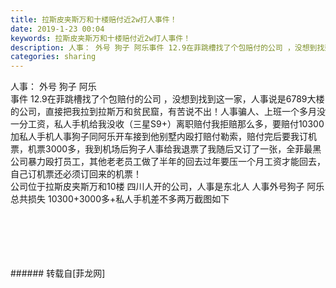 ```yaml
---
title: 拉斯皮夹斯万和十楼赔付近2w打人事件！
date: 2019-1-23 00:04
keywords: 拉斯皮夹斯万和十楼赔付近2w打人事件！
description: 人事： 外号 狗子 阿乐事件 12.9在菲跳槽找了个包赔付的公司 ，没想到找到这一家，人事说是6789大楼的公司，直接把我拉到拉斯万和贫民窟，有苦说不出！人事骗人、上班一个多月没一分工资，私人手机给我没收（三星S9+）离职赔付我拒赔那么多，要赔付10300加私人手机人事狗子同阿乐开车接到他别墅内殴打赔付勒索，赔付完后要我订机票，机票3000多，我到机场后狗子人事给我退票了我随后又订了一张，全菲最黑公司暴力殴打员工，其他老老员工做了半年的回去过年要压一个月工资才能回去，自己订机票还必须订回来的机票！ 公司位于拉斯皮夹斯万和10楼 四川人开的公司，人事是东北人 人事外号狗子 阿乐 总共损失 10300+3000多+私人手机差不多两万截图如下
categories: sharing
---
```

<td class="t_f" id="postmessage_2770157">

人事： 外号 狗子 阿乐<br/>
事件 12.9在菲跳槽找了个包赔付的公司 ，没想到找到这一家，人事说是6789大楼的公司，直接把我拉到拉斯万和贫民窟，有苦说不出！人事骗人、上班一个多月没一分工资，私人手机给我没收（三星S9+）离职赔付我拒赔那么多，要赔付10300加私人手机人事狗子同阿乐开车接到他别墅内殴打赔付勒索，赔付完后要我订机票，机票3000多，我到机场后狗子人事给我退票了我随后又订了一张，全菲最黑公司暴力殴打员工，其他老老员工做了半年的回去过年要压一个月工资才能回去，自己订机票还必须订回来的机票！ <br/>
公司位于拉斯皮夹斯万和10楼 四川人开的公司，人事是东北人 人事外号狗子 阿乐 <br/>
总共损失 10300+3000多+私人手机差不多两万截图如下<br/>
<img alt="" border="0" class="zoom" data-cf-modified-7f8f81b34fbc43d4375cd934-="" file="http://www.flw.ph/data/appbyme/upload/image/201901/23/V3C3IKzLq77a.jpg" id="aimg_bKZVz" lazyloadthumb="1" onclick="" onmouseover="" src="http://www.flw.ph/data/appbyme/upload/image/201901/23/V3C3IKzLq77a.jpg"/><br/>
<br/>
<img alt="" border="0" class="zoom" data-cf-modified-7f8f81b34fbc43d4375cd934-="" file="http://www.flw.ph/data/appbyme/upload/image/201901/23/PgdwyrBz7Mlu.jpg" id="aimg_JVo25" lazyloadthumb="1" onclick="" onmouseover="" src="http://www.flw.ph/data/appbyme/upload/image/201901/23/PgdwyrBz7Mlu.jpg"/><br/>
<br/>
<img alt="" border="0" class="zoom" data-cf-modified-7f8f81b34fbc43d4375cd934-="" file="http://www.flw.ph/data/appbyme/upload/image/201901/23/LwiOe4QyEehG.jpg" id="aimg_pr4yt" lazyloadthumb="1" onclick="" onmouseover="" src="http://www.flw.ph/data/appbyme/upload/image/201901/23/LwiOe4QyEehG.jpg"/><br/>
<br/>
<img alt="" border="0" class="zoom" data-cf-modified-7f8f81b34fbc43d4375cd934-="" file="http://www.flw.ph/data/appbyme/upload/image/201901/23/qcGCJRk0t6f3.jpg" id="aimg_tA6X8" lazyloadthumb="1" onclick="" onmouseover="" src="http://www.flw.ph/data/appbyme/upload/image/201901/23/qcGCJRk0t6f3.jpg"/><br/>
<br/>
<img alt="" border="0" class="zoom" data-cf-modified-7f8f81b34fbc43d4375cd934-="" file="http://www.flw.ph/data/appbyme/upload/image/201901/23/ncdWLT1WMYWv.jpg" id="aimg_Ck3HZ" lazyloadthumb="1" onclick="" onmouseover="" src="http://www.flw.ph/data/appbyme/upload/image/201901/23/ncdWLT1WMYWv.jpg"/><br/>
<br/>
</td>
###### 转载自[菲龙网]